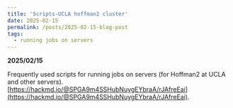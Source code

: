 ```yaml
---
title: 'Scripts-UCLA hoffman2 cluster'
date: 2025-02-15
permalink: /posts/2025-02-15-blog-post
tags:
  - running jobs on servers
---
```


**2025/02/15**

Frequently used scripts for running jobs on servers (for Hoffman2 at UCLA and other servers).
[https://hackmd.io/@SPGA9m4SSHubNuygEYbraA/rJAfreEai](https://hackmd.io/@SPGA9m4SSHubNuygEYbraA/rJAfreEai).
